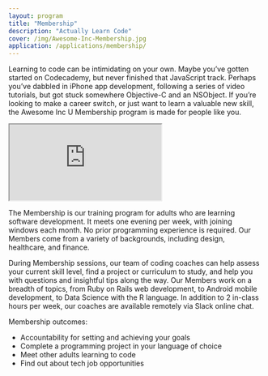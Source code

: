 ```yaml
---
layout: program
title: "Membership"
description: "Actually Learn Code"
cover: /img/Awesome-Inc-Membership.jpg
application: /applications/membership/
---
```


Learning to code can be intimidating on your own. Maybe you’ve gotten started on Codecademy, but never finished that JavaScript track. Perhaps you’ve dabbled in iPhone app development, following a series of video tutorials, but got stuck somewhere Objective-C and an NSObject. If you’re looking to make a career switch, or just want to learn a valuable new skill, the Awesome Inc U Membership program is made for people like you.

<div class="embed-responsive embed-responsive-16by9"><iframe class="embed-responsive-item" src="https://www.youtube.com/embed/CY_cd8kUJ_I"></iframe></div>

The Membership is our training program for adults who are learning software development. It meets one evening per week, with joining windows each month. No prior programming experience is required. Our Members come from a variety of backgrounds, including design, healthcare, and finance. 

During Membership sessions, our team of coding coaches can help assess your current skill level, find a project or curriculum to study, and help you with questions and insightful tips along the way. Our Members work on a breadth of topics, from Ruby on Rails web development, to Android mobile development, to Data Science with the R language. In addition to 2 in-class hours per week, our coaches are available remotely via Slack online chat.

Membership outcomes:

* Accountability for setting and achieving your goals
* Complete a programming project in your language of choice
* Meet other adults learning to code
* Find out about tech job opportunities